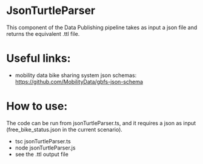 # JsonTurtleParser
This component of the Data Publishing pipeline takes as input a json file and returns the equivalent .ttl file. 

# Useful links:
- mobility data bike sharing system json schemas: https://github.com/MobilityData/gbfs-json-schema

# How to use:
The code can be run from jsonTurtleParser.ts, and it requires a json as input (free_bike_status.json in the current scenario).

- tsc jsonTurtleParser.ts
- node jsonTurtleParser.js
- see the .ttl output file


